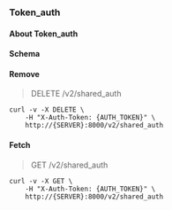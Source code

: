 ### Token_auth

#### About Token_auth

#### Schema



#### Remove

> DELETE /v2/shared_auth

```curl
curl -v -X DELETE \
    -H "X-Auth-Token: {AUTH_TOKEN}" \
    http://{SERVER}:8000/v2/shared_auth
```

#### Fetch

> GET /v2/shared_auth

```curl
curl -v -X GET \
    -H "X-Auth-Token: {AUTH_TOKEN}" \
    http://{SERVER}:8000/v2/shared_auth
```


